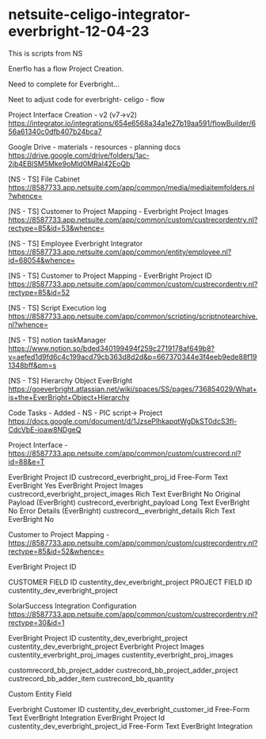 # netsuite-celigo-integrator-everbright-12-04-23


This is scripts from NS

Enerflo has a flow Project Creation.

Need to complete for Everbright...

Neet to adjust code for everbright- celigo - flow

Project Interface Creation - v2 (v7->v2)
https://integrator.io/integrations/654e6568a34a1e27b19aa591/flowBuilder/656a61340c0dfb407b24bca7 

Google Drive - materials - resources - planning docs
https://drive.google.com/drive/folders/1ac-2jb4EBISM5Mke9oMld0MRaI42EoQb

[NS - TS] File Cabinet
https://8587733.app.netsuite.com/app/common/media/mediaitemfolders.nl?whence= 

[NS - TS] Customer to Project Mapping - Everbright Project Images
https://8587733.app.netsuite.com/app/common/custom/custrecordentry.nl?rectype=85&id=53&whence=

[NS - TS] Employee Everbright Integrator
https://8587733.app.netsuite.com/app/common/entity/employee.nl?id=68054&whence= 

[NS - TS] Customer to Project Mapping - EverBright Project ID
https://8587733.app.netsuite.com/app/common/custom/custrecordentry.nl?rectype=85&id=52

[NS - TS] Script Execution log 
https://8587733.app.netsuite.com/app/common/scripting/scriptnotearchive.nl?whence= 

[NS - TS] notion taskManager
https://www.notion.so/bded340199494f259c2719178af649b8?v=aefed1d9fd6c4c199acd79cb363d8d2d&p=667370344e3f4eeb9ede88f191348bff&pm=s 

[NS - TS] Hierarchy Object EverBright
https://goeverbright.atlassian.net/wiki/spaces/SS/pages/736854029/What+is+the+EverBright+Object+Hierarchy

Code Tasks - Added - NS - PIC script-> Project 
https://docs.google.com/document/d/1JzsePlhkapqtWgDkST0dcS3fl-CdcVbE-ioaw8NDgeQ 


Project Interface - https://8587733.app.netsuite.com/app/common/custom/custrecord.nl?id=88&e=T 

EverBright Project ID	custrecord_everbright_proj_id	Free-Form Text	 	EverBright	Yes
 	EverBright Project Images	custrecord_everbright_project_images	Rich Text	 	EverBright	No
 	Original Payload (EverBright)	custrecord_everbright_payload	Long Text	 	EverBright	No
 	Error Details (EverBright)	custrecord__everbright_details	Rich Text	 	EverBright	No


Customer to Project Mapping - https://8587733.app.netsuite.com/app/common/custom/custrecordentry.nl?rectype=85&id=52&whence= 
 
EverBright Project ID 

CUSTOMER FIELD ID
custentity_dev_everbright_project
PROJECT FIELD ID
custentity_dev_everbright_project


SolarSuccess Integration Configuration 
https://8587733.app.netsuite.com/app/common/custom/custrecordentry.nl?rectype=30&id=1 





EverBright Project ID	custentity_dev_everbright_project	custentity_dev_everbright_project
Everbright Project Images	custentity_everbright_proj_images	custentity_everbright_proj_images



customrecord_bb_project_adder
custrecord_bb_project_adder_project
custrecord_bb_adder_item
custrecord_bb_quantity


Custom Entity Field 

Everbright Customer ID	custentity_dev_everbright_customer_id	Free-Form Text	 	EverBright Integration
EverBright Project Id	custentity_dev_everbright_project_id	Free-Form Text	 	EverBright Integration